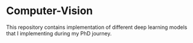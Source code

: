 # Computer-Vision
This repository contains implementation of different deep learning models that I implementing during my PhD journey.
